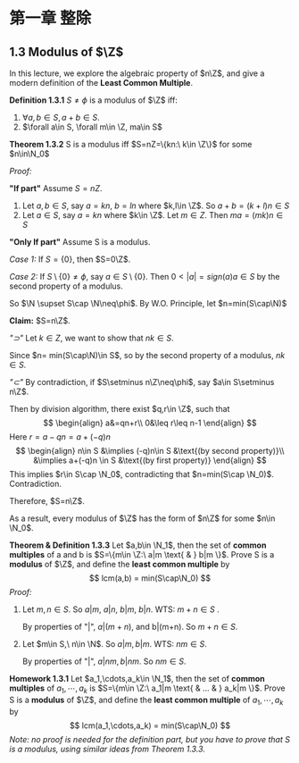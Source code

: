 # 第一章 整除

## 1.3 Modulus of $\Z$

In this lecture, we explore the algebraic property of $n\Z$, and give a modern definition of the **Least Common Multiple**.



**Definition 1.3.1**  $S\neq \phi$ is a modulus of $\Z$ iff:

1. $\forall a,b\in S, a+b\in S$.
2. $\forall a\in S, \forall m\in \Z, ma\in S$



**Theorem 1.3.2**  S is a modulus iff  $S=nZ=\{kn:\ k\in \Z\}$ for some $n\in\N_0$

*Proof:* 

**"If part"** Assume $S=nZ$.

1. Let $a,b\in S$, say $a=kn,\ b=ln$  where $k,l\in \Z$. So $a+b=(k+l)n\in S$
2. Let $a\in S$, say $a=kn$  where $k\in \Z$. Let $m\in Z$. Then $ma=(mk)n \in S$



**"Only If part"**  Assume S is a modulus.

*Case 1:* If $S=\{0\}$, then $S=0\Z$.

*Case 2:* If $S\setminus\{0\}\neq \phi$, say $a\in S\setminus\{0\}$. Then $0< |a| = sign(a)a \in S$ by the second property of a modulus.

So $\N \supset S\cap \N\neq\phi$. By W.O. Principle, let $n=min(S\cap\N)$

**Claim:** $S=n\Z$.

*"$\supset$"*  Let $k\in Z$,  we want to show that $nk\in S$.

Since $n= min(S\cap\N)\in S$, so by the second property of a modulus, $nk\in S$.

*"$\subset$"* By contradiction, if $S\setminus n\Z\neq\phi$, say $a\in S\setminus n\Z$.

Then by division algorithm, there exist $q,r\in \Z$, such that
$$
\begin{align}
a&=qn+r\\
0&\leq r\leq n-1
\end{align}
$$
Here $r=a-qn = a+(-q)n$
$$
\begin{align}
n\in S &\implies (-q)n\in S &\text{(by second property)}\\
&\implies a+(-q)n \in S &\text{(by first property)}
\end{align}
$$
This implies $r\in S\cap \N_0$, contradicting that $n=min(S\cap \N_0)$. Contradiction.

Therefore, $S=n\Z$.

As a result, every modulus of $\Z$ has the form of $n\Z$ for some $n\in \N_0$.



**Theorem & Definition 1.3.3** Let $a,b\in \N_1$, then the set of **common multiples** of a and b is $S=\{m\in \Z:\ a|m \text{ & } b|m \}$. Prove S is a **modulus** of $\Z$, and define the **least common multiple** by 
$$
lcm(a,b) = min(S\cap\N_0)
$$
*Proof:*

1. Let $m,n\in S$. So $a|m,\ a|n,\ b|m,\ b|n$. WTS: $m+n\in S$ .

   By properties of "|", $a|(m+n)$, and b|(m+n). So $m+n \in S$.

2. Let $m\in S,\ n\in \N$. So $a|m, b|m$. WTS: $nm\in S$.

   By properties of "|",  $a|nm, b|nm$. So $nm\in S$.

   

**Homework 1.3.1** Let $a_1,\cdots,a_k\in \N_1$, then the set of **common multiples** of $a_1,\cdots,a_k$ is $S=\{m\in \Z:\ a_1|m \text{ & ... & } a_k|m \}$. Prove S is a **modulus** of $\Z$, and define the **least common multiple** of $  a_1,\cdots,a_k$ by
$$
lcm(a_1,\cdots,a_k) = min(S\cap\N_0)
$$
*Note: no proof is needed for the definition part, but you have to prove that S is a modulus, using similar ideas from Theorem 1.3.3.*

